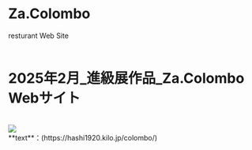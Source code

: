 # Za.Colombo
resturant Web Site
<br>
<br>
# 2025年2月_進級展作品_Za.Colombo Webサイト
<br>
<img src="./readme_1/main.png">
<br>
**text**：(https://hashi1920.kilo.jp/colombo/)


